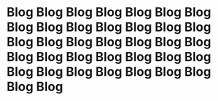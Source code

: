 # Blog Blog Blog Blog Blog Blog Blog Blog Blog Blog Blog Blog Blog Blog Blog Blog Blog Blog Blog Blog Blog Blog Blog Blog Blog Blog Blog Blog Blog Blog Blog Blog Blog Blog Blog Blog Blog
